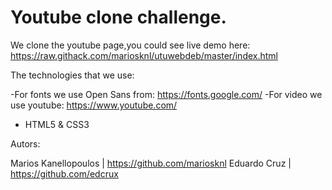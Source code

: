 # Youtube clone challenge. 



We clone the youtube page,you could see live demo here: 
https://raw.githack.com/mariosknl/utuwebdeb/master/index.html

The technologies that we use:

-For fonts we use Open Sans from: 
https://fonts.google.com/ 
-For video we use youtube: 
https://www.youtube.com/
- HTML5 & CSS3



Autors:

Marios Kanellopoulos | https://github.com/mariosknl 
Eduardo Cruz         | https://github.com/edcrux 
